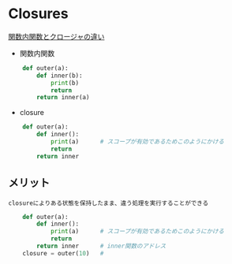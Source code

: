 <!--
 FileName:      programming
 Author:        8ucchiman
 CreatedDate:   2023-06-22 08:29:08
 LastModified:  2023-01-25 10:56:12 +0900
 Reference:     8ucchiman.jp
 Description:   ---
-->


# Closures
[関数内関数とクロージャの違い](https://codor.co.jp/python/closure)
- 関数内関数
```python
    def outer(a):
        def inner(b):
            print(b)
            return
        return inner(a)
```

- closure
```python
    def outer(a):
        def inner():
            print(a)      # スコープが有効であるためこのようにかける
            return
        return inner
```

## メリット
`closureによりある状態を保持したまま、違う処理を実行することができる` <br />
```python
    def outer(a):
        def inner():
            print(a)      # スコープが有効であるためこのようにかける
            return
        return inner      # inner関数のアドレス
    closure = outer(10)   # 
```

